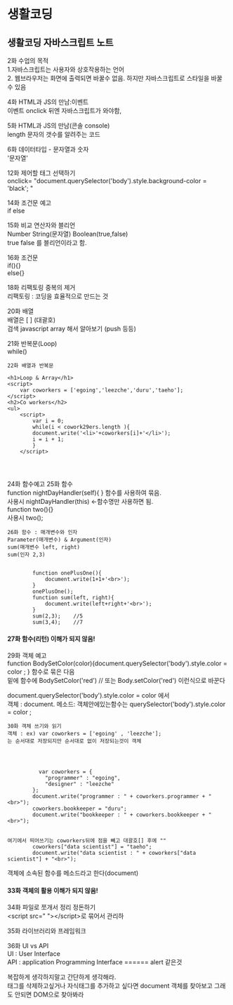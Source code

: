 # 생활코딩

## 생활코딩 자바스크립트 노트

2화 수업의 목적  
1.자바스크립트는 사용자와 상호작용하는 언어  
2. 웹브라우저는 화면에 출력되면 바꿀수 없음. 하지만 자바스크립트로 스타일을 바꿀 수 있음

4화 HTML과 JS의 만남:이벤트  
이벤트 onclick 뒤엔 자바스크립트가 와야함, 

5화 HTML과 JS의 만남\(콘솔 console\)  
length 문자의 갯수를 알려주는 코드   
  
6화 데이터타입 - 문자열과 숫자  
'문자열'

12화 제어할 태그 선택하기  
onclick= "document.querySelector\('body'\).style.background-color = 'black'; "

14화 조건문 예고  
if else

15화 비교 연산자와 블리언  
Number String\(문자열\) Boolean\(true,false\)  
true false 를 블리언이라고 함.

16화 조건문  
if\(\){}  
else{}

18화 리팩토링 중복의 제거  
리팩토링 : 코딩을 효율적으로 만드는 것

20화 배열  
배열은 \[ \] \(대괄호\)  
검색 javascript array 해서 알아보기 \(push 등등\)

21화 반복문\(Loop\)  
while\(\)

```text
22화 배열과 반복문

<h1>Loop & Array</h1>
<script>
    var coworkers = ['egoing','leezche','duru','taeho'];
</script>
<h2>Co workers</h2>
<ul>
    <script>
        var i = 0;
        while(i < cowork29ers.length ){
        document.write('<li>'+coworkers[i]+'</li>');
        i = i + 1;
        }
    </script>
    
    
    
```

24화 함수예고 25화 함수  
function nightDayHandler\(self\){ }  함수를 사용하여 묶음.  
사용시 nightDayHandler\(this\) &lt;-함수명만 사용하면 됨.  
function two\(\){}         
사용시 two\(\);

```text
26화 함수 : 매개변수와 인자
Parameter(매개변수) & Argument(인자) 
sum(매개변수 left, right)
sum(인자 2,3)


        function onePlusOne(){
            document.write(1+1+'<br>');
        }
        onePlusOne();
        function sum(left, right){
            document.write(left+right+'<br>');
        }
        sum(2,3);    //5
        sum(3,4);    //7
```

#### 27화 함수\(리턴\)  이해가 되지 않음! 

29화 객체 예고  
function BodySetColor\(color\){document.querySelector\('body'\).style.color = color ; } 함수로 묶은 다음  
밑에 함수에 BodySetColor\('red'\) // 또는 Body.setColor\('red'\) 이런식으로 바꾼다   
  
document.querySelector\('body'\).style.color = color 에서    
객체 : document.    메소드: 객체안에있는함수는 querySelector\('body'\).style.color = color ;

```text
30화 객체 쓰기와 읽기
객체 : ex) var coworkers = ['egoing' , 'leezche']; 
는 순서대로 저장되지만 순서대로 없이 저장되는것이 객체       
        
        
        
        
          var coworkers = {
            "programmer" : "egoing",
            "designer" : "leezche"
        };
        document.write("programmer : " + coworkers.programmer + "<br>");
        coworkers.bookkeeper = "duru";
        document.write("bookkeeper : " + coworkers.bookkeeper + "<br>");
        
        
여기에서 띄어쓰기는 coworkers뒤에 점을 빼고 대괄호[] 후에 ""
        coworkers["data scientist"] = "taeho";
        document.write("data scientist : " + coworkers["data scientist"] + "<br>");
```

객체에 소속된 함수를 메소드라고 한다\(document\)

#### 33화 객체의 활용 이해가 되지 않음!

34화 파일로 쪼개서 정리 정돈하기  
&lt;script src=" "&gt;&lt;/script&gt;로 묶어서 관리하

35화 라이브러리와 프레임워크

36화 UI vs API  
UI : User Interface  
API : application Programming Interface     ====== alert 같은것 

복잡하게 생각하지말고 간단하게 생각해라.  
태그를 삭제하고싶거나 자식태그를 추가하고 싶다면 document 객체를 찾아보고 그래도 안되면 DOM으로 찾아봐라  



